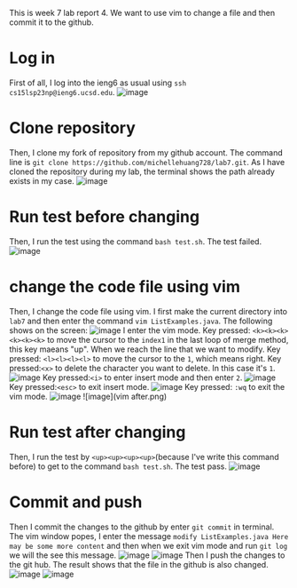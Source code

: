 This is week 7 lab report 4. We want to use vim to change a file and then commit it to the github.

# Log in
First of all, I log into the ieng6 as usual using `ssh cs15lsp23np@ieng6.ucsd.edu`.
![image](ssh)

# Clone repository
Then, I clone my fork of repository from my github account. The command line is `git clone https://github.com/michellehuang728/lab7.git`.
As I have cloned the repository during my lab, the terminal shows the path already exists in my case.
![image](clone.png)

# Run test before changing
Then, I run the test using the command `bash test.sh`. The test failed.
![image](test_failure.png)

# change the code file using vim
Then, I change the code file using vim. I first make the current directory into `lab7` and then enter the command `vim ListExamples.java`.
The following shows on the screen:
![image](vim_before.png)
I enter the vim mode. 
Key pressed: `<k><k><k><k><k><k>` to move the cursor to the `index1` in the last loop of merge method, this key maeans "up".
When we reach the line that we want to modify. 
Key pressed: `<l><l><l><l>` to move the cursor to the `1`, which means right. 
Key pressed:`<x>` to delete the character you want to delete. In this case it's `1`. 
![image](delete.png)
Key pressed:`<i>` to enter insert mode and then enter `2`. 
![image](insert.png)
Key pressed:`<esc>` to exit insert mode. 
![image](esc.png)
Key pressed: `:wq` to exit the vim mode.
![image](wq.png)
![image](vim after.png)

# Run test after changing
Then, I run the test by `<up><up><up><up>`(because I've write this command before) to get to the command `bash test.sh`. The test pass.
![image](test_pass.png)

# Commit and push
Then I commit the changes to the github by enter `git commit` in terminal. The vim window popes, I enter the message `modify ListExamples.java Here may be some more content` and then when we exit vim mode and run `git log` we will the see this message. 
![image](git_commit1.png)
![image](git_commit2.png)
Then I push the changes to the git hub. The result shows that the file in the github is also changed.
![image](gitpush.png)
![image](github.png)

